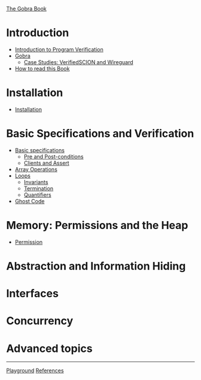 [The Gobra Book](./front-matter.md)
# Introduction
- [Introduction to Program Verification](./intro.md)
- [Gobra](./gobra.md)
    - [Case Studies: VerifiedSCION and Wireguard]()
- [How to read this Book](./howto.md)

# Installation 
- [Installation](./install.md)

# Basic Specifications and Verification
- [Basic specifications](./basic-specs.md)
    - [Pre and Post-conditions]()
    - [Clients and Assert]()
- [Array Operations](./basic-array.md)
- [Loops](./loops.md)
  - [Invariants]()
  - [Termination]()
  - [Quantifiers]()
- [Ghost Code](./basic-ghost.md)

# Memory: Permissions and the Heap
- [Permission](./permission.md)
# Abstraction and Information Hiding

# Interfaces

# Concurrency

# Advanced topics

---
[Playground](./playground.md)
[References](./references.md)
